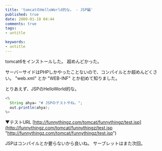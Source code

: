 ```yaml
---
title: 'tomcatのHelloWorld的な。 - JSP編'
published: true
date: 2009-01-10 04:44
comments: true
tags:
- untitle

keywords:
- untitle
---
```

tomcat6をインストールした。
超めんどかった。

サーバーサイドはPHPしかやったことないので、コンパイルとか超めんどくさい。
"web.xml" とか "WEB-INF" とか初めて知りました。

とりあえず、JSPのHelloWorld的な。

```java
<%
  String ahya= "# JSPのテストやね。";
  out.println(ahya);
%>
```

▼テストURL
[http://funnythingz.com/tomcat/funnythingz/test.jsp](http://funnythingz.com/tomcat/funnythingz/test.jsp "http://funnythingz.com/tomcat/funnythingz/test.jsp")

JSPはコンパイルとか要らないから良いね。
サーブレットはまた次回。